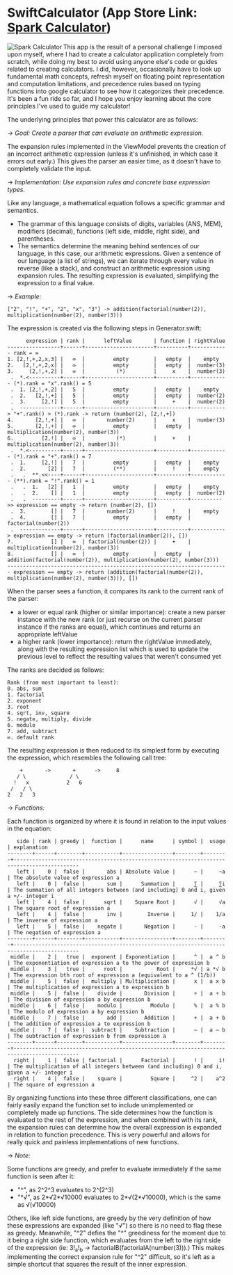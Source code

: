 # SwiftCalculator (App Store Link: [Spark Calculator](https://www.youtube.com/watch?v=Z0taVhwj3EY)) 

<a href="www.google.com"><img align="left" src="https://is5-ssl.mzstatic.com/image/thumb/Purple124/v4/14/8e/75/148e75ac-9bed-5f89-f96b-cdf2d58e92c6/AppIcon-0-0-1x_U007emarketing-0-0-0-7-0-0-sRGB-0-0-0-GLES2_U002c0-512MB-85-220-0-0.png/150x150bb.png" alt="Spark Calculator"></a> This app is the result of a personal challenge I imposed upon myself, where I had to create a calculator application completely from scratch, while doing my best to avoid using anyone else's code or guides related to creating calculators. I did, however, occasionally have to look up fundamental math concepts, refresh myself on floating point representation and computation limitations, and precedence rules based on typing functions into google calculator to see how it categorizes their precedence. It's been a fun ride so far, and I hope you enjoy learning about the core principles I've used to guide my calculator!

The underlying principles that power this calculator are as follows:

-> _Goal: Create a parser that can evaluate an arithmetic expression._

The expansion rules implemented in the ViewModel prevents the creation of an incorrect arithmetic expression (unless it's unfinished, in which case it errors out early.) This gives the parser an easier time, as it doesn't have to completely validate the input.

-> _Implementation: Use expansion rules and concrete base expression types._

Like any language, a mathematical equation follows a specific grammar and semantics. 
- The grammar of this language consists of digits, variables (ANS, MEM), modifiers (decimal), functions (left side, middle, right side), and parentheses. 
- The semantics determine the meaning behind sentences of our language, in this case, our arithmetic expressions. Given a sentence of our language (a list of strings), we can iterate through every value in reverse (like a stack), and construct an arithmetic expression using expansion rules. The resulting expression is evaluated, simplifying the expression to a final value.

-> _Example:_
```
["2", "!", "+", "2", "x", "3"] -> addition(factorial(number(2)), multiplication(number(2), number(3)))
```
The expression is created via the following steps in Generator.swift:
```
      expression | rank |      leftValue       | function | rightValue 
-----------------+------+----------------------+----------+------------ rank = ∞
1. [2,!,+,2,x,3] |   ∞  |         empty        |   empty  |    empty   
2.   [2,!,+,2,x] |   ∞  |         empty        |   empty  |  number(3) 
3.     [2,!,+,2] |   ∞  |          (*)         |     x    |  number(3)
 .  *.<----------+------+----------------------+----------+------------ (*).rank = "x".rank() = 5
 .  1. [2,!,+,2] |   5  |         empty        |   empty  |    empty   
 .  2.   [2,!,+] |   5  |         empty        |   empty  |  number(2)   
 .  3.     [2,!] |   5  |         empty        |     +    |  number(2) 
 .  -------------+------+----------------------+----------+-----------> "+".rank() > (*).rank -> return (number(2), [2,!,+])
4.       [2,!,+] |   ∞  |       number(2)      |     x    |  number(3)
5.       [2,!,+] |   ∞  |         empty        |   empty  |  multiplication(number(2), number(3))
6.         [2,!] |   ∞  |          (*)         |     +    |  multiplication(number(2), number(3))
 .  *.<----------+------+----------------------+----------+------------ (*).rank = "+".rank() = 7
 .  1.     [2,!] |   7  |         empty        |   empty  |    empty   
 .  2.       [2] |   7  |         (**)         |     !    |    empty   
 .   .  **.<<----+------+----------------------+----------+------------ (**).rank = "!".rank() = 1
 .   .  1.   [2] |   1  |         empty        |   empty  |    empty   
 .   .  2.    [] |   1  |         empty        |   empty  |  number(2)   
 .   .  ---------+------+----------------------+----------+---------->> expression == empty -> return (number(2), [])
 .  3.        [] |   7  |       number(2)      |     !    |    empty   
 .  4.        [] |   7  |         empty        |   empty  |  factorial(number(2))
 .  -------------+------+----------------------+----------+-----------> expression == empty -> return (factorial(number(2)), [])
7.            [] |   ∞  | factorial(number(2)) |     +    |  multiplication(number(2), number(3))
8.            [] |   ∞  |         empty        |   empty  |  addition(factorial(number(2)), multiplication(number(2), number(3)))
----------------------------------------------------------------------- expression == empty -> return (addition(factorial(number(2)), multiplication(number(2), number(3))), [])
```   
When the parser sees a function, it compares its rank to the current rank of the parser:
- a lower or equal rank (higher or similar importance): create a new parser instance with the new rank (or just recurse on the current parser instance if the ranks are equal), which continues and returns an appropriate leftValue
- a higher rank (lower importance): return the rightValue immediately, along with the resulting expression list which is used to update the previous level to reflect the resulting values that weren't consumed yet

The ranks are decided as follows:
```
Rank (from most important to least):
0. abs, sum
1. factorial
2. exponent
3. root
4. sqrt, inv, square
5. negate, multiply, divide
6. modulo
7. add, subtract
∞. default rank
```
The resulting expression is then reduced to its simplest form by executing the expression, which resembles the following call tree: 
```
    +       ->       +      ->     8
   / \              / \
  !   x            2   6 
 /   / \
2   2   3
```

-> _Functions:_

Each function is organized by where it is found in relation to the input values in the equation:
```
   side | rank | greedy |  function |      name      | symbol |  usage | explanation
--------+------+--------+-----------+----------------+--------+--------+-------------------------------------------------------------------------------------------
   left |    0 |  false |       abs | Absolute Value |      ~ |     ~a | The absolute value of expression a
   left |    0 |  false |       sum |      Summation |      ∑ |     ∑i | The summation of all integers between (and including) 0 and i, given a +/- integer i
   left |    4 |  false |      sqrt |    Square Root |      √ |     √a | The square root of expression a
   left |    4 |  false |       inv |        Inverse |     1/ |    1/a | The inverse of expression a
   left |    5 |  false |    negate |       Negation |      - |     -a | The negation of expression a
--------+------+--------+-----------+----------------+--------+--------+-------------------------------------------------------------------------------------------
 middle |    2 |   true |  exponent | Exponentiation |      ^ |  a ^ b | The exponentiation of expression a to the power of expression b
 middle |    3 |   true |      root |           Root |     *√ | a *√ b | The expression bth root of expression a (equivalent to a ^ (1/b))
 middle |    5 |  false |  multiply | Multiplication |      x |  a x b | The multiplication of expression a to expression b
 middle |    5 |  false |    divide |       Division |      ÷ |  a ÷ b | The division of expression a by expression b
 middle |    6 |  false |    modulo |         Modulo |      % |  a % b | The modulo of expression a by expression b
 middle |    7 |  false |       add |       Addition |      + |  a + b | The addition of expression a to expression b
 middle |    7 |  false |  subtract |    Subtraction |      – |  a – b | The subtraction of expression b from expression a
--------+------+--------+-----------+----------------+--------+--------+-------------------------------------------------------------------------------------------
  right |    1 |  false | factorial |      Factorial |      ! |     i! | The multiplication of all integers between (and including) 0 and i, given a +/- integer i
  right |    4 |  false |    square |         Square |     ^2 |    a^2 | The square of expression a
```

By organizing functions into these three different classifications, one can fairly easily expand the function set to include unimplemented or completely made up functions.
The side determines how the function is evaluated to the rest of the expression, and when combined with its rank, the expansion rules can determine how the overall expression is expanded in relation to function precedence.
This is very powerful and allows for really quick and painless implementations of new functions. 

-> _Note:_

Some functions are greedy, and prefer to evaluate immediately if the same function is seen after it: 
- "^", as 2^2^3 evaluates to 2^(2^3)
- "\*√", as 2\*√2\*√10000 evaluates to 2\*√(2\*√10000), which is the same as √(√10000)

Others, like left side functions, are greedy by the very definition of how these expressions are expanded (like "√") so there is no need to flag these as greedy. 
Meanwhile, "^2" defies the "^" greediness for the moment due to it being a right side function, which evaluates from the left to the right side of the expression (ie: 3!<sub>a</sub>!<sub>b</sub> -> factorialB(factorialA(number(3))).)
This makes implementing the correct expansion rule for "^2" difficult, so it's left as a simple shortcut that squares the result of the inner expression.

